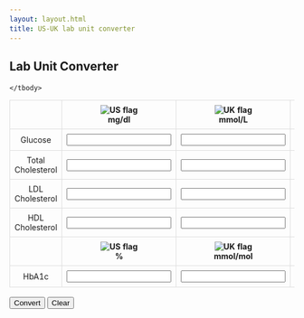 ```yaml
---
layout: layout.html
title: US-UK lab unit converter
---
```


<h2>Lab Unit Converter</h2>

<form id="unit-converter">
  <table>
    <thead>
      <tr>
        <th></th>
            <th>
                <img src="https://flagcdn.com/us.svg" alt="US flag" width="24"><br>mg/dl
            </th>
            <th>
                <img src="https://flagcdn.com/gb.svg" alt="UK flag" width="24"><br>mmol/L
            </th>
        <th></th>
      </tr>
    </thead>
    <tbody>
      <tr>
        <td>Glucose</td>
        <td><input type="number" step="any" id="glucose-us"></td>
        <td><input type="number" step="any" id="glucose-uk"></td>
        <td><span class="flag" id="flag-glucose"></span></td>
      </tr>
      <tr>
        <td>Total Cholesterol</td>
        <td><input type="number" step="any" id="chol-total-us"></td>
        <td><input type="number" step="any" id="chol-total-uk"></td>
        <td><span class="flag" id="flag-chol"></span></td>
      </tr>
      <tr>
        <td>LDL Cholesterol</td>
        <td><input type="number" step="any" id="ldl-us"></td>
        <td><input type="number" step="any" id="ldl-uk"></td>
        <td><span class="flag" id="flag-ldl"></span></td>
      </tr>
      <tr>
        <td>HDL Cholesterol</td>
        <td><input type="number" step="any" id="hdl-us"></td>
        <td><input type="number" step="any" id="hdl-uk"></td>
        <td><span class="flag" id="flag-hdl"></span></td>
      </tr>
      <!-- HbA1c heading -->
       <tr>
        <th></th>
            <th>
                <img src="https://flagcdn.com/us.svg" alt="US flag" width="24"><br>%
            </th>
            <th>
                <img src="https://flagcdn.com/gb.svg" alt="UK flag" width="24"><br>mmol/mol
            </th>
        <th></th>
      </tr>
    
  <!-- HbA1c row -->
  <tr>
    <td>HbA1c</td>
    <td><input type="number" step="any" id="hba1c-us"></td>
    <td><input type="number" step="any" id="hba1c-uk"></td>
    <td><span class="flag" id="flag-hba1c"></span></td>
  </tr>

    </tbody>
  </table>

  <br>
  <button type="submit">Convert</button>
  <button type="button" id="clear-btn">Clear</button>
</form>

<style>
  table {  margin: 0 auto; border-collapse: collapse; width: 100%; max-width: 600px;  table-layout: fixed; }
  th, td { padding: 0.5rem; border: 1px solid #ddd; width: 25%; text-align: center;}
  .flag { color: red; font-size: 1.2rem; }
</style>

<!-- lab converter info (initially hidden) -->
<div id="converter-info" style="display: none; text-align: centre; margin-top: 2rem;">

<hr>

### Americans Use Different Lab Units

The US prefers to measure things in milligrams per deciliter (mg/dL) - how heavy stuff floating in the blood is.

Meanwhile, the UK and most of the rest of the world use millimoles per liter (mmol/L) - how many molecules of stuff are in it.

It’s like measuring your coffee in ounces per cup, versus how many molecules of caffeine you’re ingesting. Same buzz, different number.

And then there’s HbA1c. In the US, this is expressed as a percentage (of glycated hemoglobin), while in the UK it’s measured in mmol/mol.

If you’ve ever looked at a lab report from across the Atlantic and thought “That number looks way off”, this converter can help you bridge The Pond.

<img src="/assets/images/USUKbridge.png" alt="cartoon">

</div>

<script>
document.getElementById('unit-converter').addEventListener('submit', function (e) {
  e.preventDefault();

  // Conversion factors
  const mgdl_to_mmolL_glucose = 0.0555;
  const mmolL_to_mgdl_glucose = 18.018;
  const hba1c_dcct_to_ifcc = x => (x - 2.15) * 10.929;
  const hba1c_ifcc_to_dcct = x => x / 10.929 + 2.15;
  const chol_conv = 0.0259;
  const chol_rev = 38.67;

  // Generic converter that handles individual row
function convertRow(usId, ukId, flagId, toUk, toUs, precisionUs = 0, precisionUk = 1) {
  const usEl = document.getElementById(usId);
  const ukEl = document.getElementById(ukId);
  const flag = document.getElementById(flagId);

  const usVal = parseFloat(usEl.value);
  const ukVal = parseFloat(ukEl.value);

  if (!isNaN(usVal) && !isNaN(ukVal)) {
    flag.textContent = '⚠️ just fill one';
    return;
  }

  flag.textContent = '';

  if (!isNaN(usVal) && isNaN(ukVal)) {
    ukEl.value = toUk(usVal).toFixed(precisionUk);
  } else if (!isNaN(ukVal) && isNaN(usVal)) {
    usEl.value = toUs(ukVal).toFixed(precisionUs);
  }
  document.getElementById('converter-info').style.display = 'block';
}

  // Apply converter to each row
 // Glucose: US = 0 dp, UK = 1 dp
convertRow('glucose-us', 'glucose-uk', 'flag-glucose',
  v => v * 0.0555,
  v => v * 18.018,
  0, 1);

// HbA1c: US = 1 dp, UK = 0 dp 
convertRow('hba1c-us', 'hba1c-uk', 'flag-hba1c',
  x => (x - 2.15) * 10.929,
  x => x / 10.929 + 2.15,
  1, 0);

// Total Cholesterol: US = 0 dp, UK = 1 dp
convertRow('chol-total-us', 'chol-total-uk', 'flag-chol',
  v => v * 0.0259,
  v => v * 38.67,
  0, 1);

// LDL: US = 0 dp, UK = 1 dp
convertRow('ldl-us', 'ldl-uk', 'flag-ldl',
  v => v * 0.0259,
  v => v * 38.67,
  0, 1);

// HDL: US = 0 dp, UK = 1 dp
convertRow('hdl-us', 'hdl-uk', 'flag-hdl',
  v => v * 0.0259,
  v => v * 38.67,
  0, 1);
});

// Clear button logic
document.getElementById('clear-btn').addEventListener('click', function () {
  const inputs = document.querySelectorAll('#unit-converter input');
  inputs.forEach(input => input.value = '');
  const flags = document.querySelectorAll('.flag');
  flags.forEach(flag => flag.textContent = '');
document.getElementById('converter-info').style.display = 'none';
});
</script>
